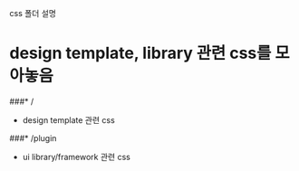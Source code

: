 css 폴더 설명

design template, library 관련 css를 모아놓음
============
###* /
- design template 관련 css

###* /plugin
- ui library/framework 관련 css

